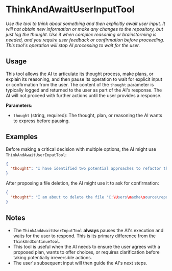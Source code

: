 ﻿# ThinkAndAwaitUserInputTool

*Use the tool to think about something and then explicitly await user input. It will not obtain new information or make any changes to the repository, but just log the thought. Use it when complex reasoning or brainstorming is needed, and you require user feedback or confirmation before proceeding. This tool's operation will stop AI processing to wait for the user.*

## Usage

This tool allows the AI to articulate its thought process, make plans, or explain its reasoning, and then pause its operation to wait for explicit input or confirmation from the user. The content of the `thought` parameter is typically logged and returned to the user as part of the AI's response. The AI will not proceed with further actions until the user provides a response.

**Parameters:**
-   `thought` (string, required): The thought, plan, or reasoning the AI wants to express before pausing.

## Examples

Before making a critical decision with multiple options, the AI might use `ThinkAndAwaitUserInputTool`:

```json
{
  "thought": "I have identified two potential approaches to refactor the authentication module. Approach A involves using a new library X, which is more modern but might require significant changes. Approach B is to incrementally improve the existing code, which is lower risk but might not address all underlying issues. Which approach do you prefer?"
}
```

After proposing a file deletion, the AI might use it to ask for confirmation:

```json
{
  "thought": "I am about to delete the file 'C:\Users\maxhe\source\repos\MaxsAiStudio\old_config.json' as it appears to be obsolete. Please confirm if I should proceed."
}
```

## Notes

-   The `ThinkAndAwaitUserInputTool` **always** pauses the AI's execution and waits for the user to respond. This is its primary difference from the `ThinkAndContinueTool`.
-   This tool is useful when the AI needs to ensure the user agrees with a proposed plan, wants to offer choices, or requires clarification before taking potentially irreversible actions.
-   The user's subsequent input will then guide the AI's next steps.